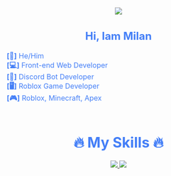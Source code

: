 <div style=" font-size: medium; color: #447ff7" align=center>

### ![](https://user-images.githubusercontent.com/18350557/176309783-0785949b-9127-417c-8b55-ab5a4333674e.gif)
  ## Hi, Iam <b>Milan</b>
  <div style="text-align: left;">
    <b>[🧑]</b> He/Him
    <br>
    <b>[💻]</b> Front-end Web Developer
    <br>
    <b>[🤖]</b> Discord Bot Developer
    <br>
    <b>[🖥️]</b> Roblox Game Developer
    <br>
    <b>[🎮]</b> Roblox, Minecraft, Apex
  </div>
<br>

# 🔥 My Skills 🔥

<a href="https://developer.mozilla.org/en-US/docs/Web/JavaScript" target="_blank"> <img src="https://img.icons8.com/color/48/000000/javascript.png"/>
<a href="https://discord.js.org/" target="_blank"> <img src="https://img.icons8.com/color/48/000000/discord.png"/>
  
</div>
